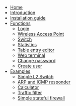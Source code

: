 ﻿* [Home](Home)
* [Introduction](Intro)
* [Installation guide](Installation)
* [Functions](Functions)
    * [Login](Functions#login-screen)
    * [Wireless Access Point](Functions#ap-page)
    * [Switch](Functions#switch-page)
    * [Statistics](Functions#statistics)
    * [Table entry editor](Functions#table-entry-editor)
    * [Web terminal](Functions#web-terminal)
    * [Change password](Functions#password-change)
    * [Create user](Functions#user-creation)
* [Examples](Examples)
    * [Simple L2 Switch](./Example-%231---Simple-L2-switch-(default-program))
    * [ARP and ICMP responder](./Example-%232---ARP-and-ICMP-responder)
    * [Calculator](./Example-%233---Calculator)
    * [Traffic filter](./Example-%234---Traffic-filter)
    * [Simple stateful firewall](./Example-%235---Simple-stateful-firewall)

